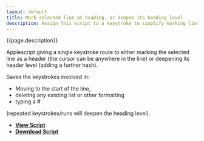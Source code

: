 ```yaml
---
layout: default
title: Mark selected line as heading, or deepen its heading level
description: Assign this script to a keystroke to simplify marking lines as headers
---
```


{{page.description}}

Applescript giving a single keystroke route to either marking the selected line as a header (the cursor can be anywhere in the line) or deepening its header level (adding a further hash).

Saves the keystrokes involved in:

- Moving to the start of the line,
- deleting any existing list or other formatting
- typing a #

(repeated keystrokes/runs will deepen the heading level). 

- [**View Script**](https://gist.github.com/gists/4087248)
- [**Download Script**](https://gist.github.com/gists/4087248/download)